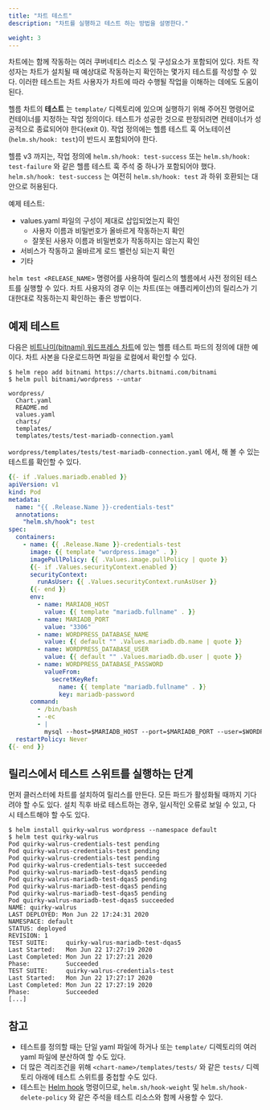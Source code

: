 ```yaml
---
title: "차트 테스트"
description: "차트를 실행하고 테스트 하는 방법을 설명한다."

weight: 3
---
```


차트에는 함께 작동하는 여러 쿠버네티스 리소스 및 구성요소가 포함되어
있다. 차트 작성자는 차트가 설치될 때 예상대로 작동하는지 확인하는 몇가지
테스트를 작성할 수 있다. 이러한 테스트는 차트 사용자가 차트에 따라 수행될
작업을 이해하는 데에도 도움이 된다.

헬름 차트의 **테스트** 는 `template/` 디렉토리에 있으며 실행하기 위해
주어진 명령어로 컨테이너를 지정하는 작업 정의이다. 테스트가 성공한 것으로
판정되려면 컨테이너가 성공적으로 종료되어야 한다(exit 0). 작업 정의에는
헬름 테스트 훅 어노테이션(`helm.sh/hook: test`)이 반드시 포함되어야 한다.

헬름 v3 까지는, 작업 정의에 `helm.sh/hook: test-success` 또는 `helm.sh/hook: test-failure` 와
같은 헬름 테스트 훅 주석 중 하나가 포함되어야 했다.
`helm.sh/hook: test-success` 는 여전히 `helm.sh/hook: test` 과
하위 호환되는 대안으로 허용된다.

예제 테스트:

- values.yaml 파일의 구성이 제대로 삽입되었는지
  확인
  - 사용자 이름과 비밀번호가 올바르게 작동하는지 확인
  - 잘못된 사용자 이름과 비밀번호가 작동하지는 않는지 확인
- 서비스가 작동하고 올바르게 로드 밸런싱 되는지 확인
- 기타

`helm test <RELEASE_NAME>` 명령어를 사용하여 릴리스의 헬름에서 사전
정의된 테스트를 실행할 수 있다. 차트 사용자의 경우 이는 차트(또는 애플리케이션)의 릴리스가
기대한대로 작동하는지 확인하는 좋은 방법이다.

## 예제 테스트

다음은 [비트나미(bitnami) 워드프레스 차트](https://hub.helm.sh/charts/bitnami/wordpress)에
있는 헬름 테스트 파드의 정의에 대한 예이다. 차트 사본을 다운로드하면
파일을 로컬에서 확인할 수 있다.

```console
$ helm repo add bitnami https://charts.bitnami.com/bitnami
$ helm pull bitnami/wordpress --untar
```

```
wordpress/
  Chart.yaml
  README.md
  values.yaml
  charts/
  templates/
  templates/tests/test-mariadb-connection.yaml
```

`wordpress/templates/tests/test-mariadb-connection.yaml` 에서,
해 볼 수 있는 테스트를 확인할 수 있다.

```yaml
{{- if .Values.mariadb.enabled }}
apiVersion: v1
kind: Pod
metadata:
  name: "{{ .Release.Name }}-credentials-test"
  annotations:
    "helm.sh/hook": test
spec:
  containers:
    - name: {{ .Release.Name }}-credentials-test
      image: {{ template "wordpress.image" . }}
      imagePullPolicy: {{ .Values.image.pullPolicy | quote }}
      {{- if .Values.securityContext.enabled }}
      securityContext:
        runAsUser: {{ .Values.securityContext.runAsUser }}
      {{- end }}
      env:
        - name: MARIADB_HOST
          value: {{ template "mariadb.fullname" . }}
        - name: MARIADB_PORT
          value: "3306"
        - name: WORDPRESS_DATABASE_NAME
          value: {{ default "" .Values.mariadb.db.name | quote }}
        - name: WORDPRESS_DATABASE_USER
          value: {{ default "" .Values.mariadb.db.user | quote }}
        - name: WORDPRESS_DATABASE_PASSWORD
          valueFrom:
            secretKeyRef:
              name: {{ template "mariadb.fullname" . }}
              key: mariadb-password
      command:
        - /bin/bash
        - -ec
        - |
          mysql --host=$MARIADB_HOST --port=$MARIADB_PORT --user=$WORDPRESS_DATABASE_USER --password=$WORDPRESS_DATABASE_PASSWORD
  restartPolicy: Never
{{- end }}
```

## 릴리스에서 테스트 스위트를 실행하는 단계

먼저 클러스터에 차트를 설치하여 릴리스를 만든다. 모든 파드가
활성화될 때까지 기다려야 할 수도 있다. 설치 직후 바로 테스트하는 경우,
일시적인 오류로 보일 수 있고, 다시 테스트해야 할 수도 있다.

```console
$ helm install quirky-walrus wordpress --namespace default
$ helm test quirky-walrus
Pod quirky-walrus-credentials-test pending
Pod quirky-walrus-credentials-test pending
Pod quirky-walrus-credentials-test pending
Pod quirky-walrus-credentials-test succeeded
Pod quirky-walrus-mariadb-test-dqas5 pending
Pod quirky-walrus-mariadb-test-dqas5 pending
Pod quirky-walrus-mariadb-test-dqas5 pending
Pod quirky-walrus-mariadb-test-dqas5 pending
Pod quirky-walrus-mariadb-test-dqas5 succeeded
NAME: quirky-walrus
LAST DEPLOYED: Mon Jun 22 17:24:31 2020
NAMESPACE: default
STATUS: deployed
REVISION: 1
TEST SUITE:     quirky-walrus-mariadb-test-dqas5
Last Started:   Mon Jun 22 17:27:19 2020
Last Completed: Mon Jun 22 17:27:21 2020
Phase:          Succeeded
TEST SUITE:     quirky-walrus-credentials-test
Last Started:   Mon Jun 22 17:27:17 2020
Last Completed: Mon Jun 22 17:27:19 2020
Phase:          Succeeded
[...]
```

## 참고

- 테스트를 정의할 때는 단일 yaml 파일에 하거나 또는 `template/` 디렉토리의 여러 
  yaml 파일에 분산하여 할 수도 있다.
- 더 많은 격리조건을 위해 `<chart-name>/templates/tests/` 와 같은 `tests/` 디렉토리 아래에
  테스트 스위트를 중첩할 수도 있다.
- 테스트는 [Helm hook](/docs/charts_hooks/) 명령이므로, 
  `helm.sh/hook-weight` 및 `helm.sh/hook-delete-policy` 와 같은 주석을 테스트
  리소스와 함께 사용할 수 있다.
